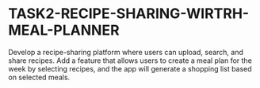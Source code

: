 # TASK2-RECIPE-SHARING-WIRTRH-MEAL-PLANNER
Develop a recipe-sharing platform where users can upload, search, and share recipes. Add a feature that allows users to create a meal plan for the week by selecting recipes, and the app will generate a shopping list based on selected meals.

